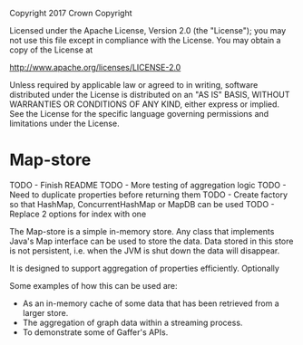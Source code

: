 Copyright 2017 Crown Copyright

Licensed under the Apache License, Version 2.0 (the "License");
you may not use this file except in compliance with the License.
You may obtain a copy of the License at

  http://www.apache.org/licenses/LICENSE-2.0

Unless required by applicable law or agreed to in writing, software
distributed under the License is distributed on an "AS IS" BASIS,
WITHOUT WARRANTIES OR CONDITIONS OF ANY KIND, either express or implied.
See the License for the specific language governing permissions and
limitations under the License.

# Map-store

TODO - Finish README
TODO - More testing of aggregation logic
TODO - Need to duplicate properties before returning them
TODO - Create factory so that HashMap, ConcurrentHashMap or MapDB can be used
TODO - Replace 2 options for index with one

The Map-store is a simple in-memory store. Any class that implements Java's Map interface can be used to store the data. Data stored in this store is not persistent, i.e. when the JVM is shut down the data will disappear.

It is designed to support aggregation of properties efficiently. Optionally

Some examples of how this can be used are:

- As an in-memory cache of some data that has been retrieved from a larger store.
- The aggregation of graph data within a streaming process.
- To demonstrate some of Gaffer's APIs.
